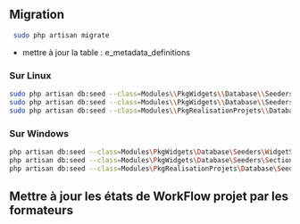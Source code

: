## Migration 

````bash
 sudo php artisan migrate
````

- mettre à jour la table : e_metadata_definitions


### Sur Linux

````bash
sudo php artisan db:seed --class=Modules\\PkgWidgets\\Database\\Seeders\\WidgetSeeder
sudo php artisan db:seed --class=Modules\\PkgWidgets\\Database\\Seeders\\SectionWidgetSeeder
sudo php artisan db:seed --class=Modules\\PkgRealisationProjets\\Database\\Seeders\\WorkflowProjetSeeder
````

### Sur Windows 

````bash
php artisan db:seed --class=Modules\PkgWidgets\Database\Seeders\WidgetSeeder
php artisan db:seed --class=Modules\PkgWidgets\Database\Seeders\SectionWidgetSeeder
php artisan db:seed --class=Modules\PkgRealisationProjets\Database\Seeders\WorkflowProjetSeeder
````


## Mettre à jour les états de WorkFlow projet par les formateurs

